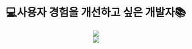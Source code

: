 <div align=center>
  <h1>💻사용자 경험을 개선하고 싶은 개발자📚</h1>
  <a href="https://hits.seeyoufarm.com"><img src="https://hits.seeyoufarm.com/api/count/incr/badge.svg?url=https%3A%2F%2Fgithub.com%2Fgeongil&count_bg=%2379C83D&title_bg=%23555555&icon=&icon_color=%23E7E7E7&title=hits&edge_flat=false"/></a>
  <div>
    <a herf="https://solved.ac/profile/cmw0107/", target="_blank">
	  <img src=http://mazassumnida.wtf/api/v2/generate_badge?boj=roadcheers>
    </a>
  </div>
</div>

